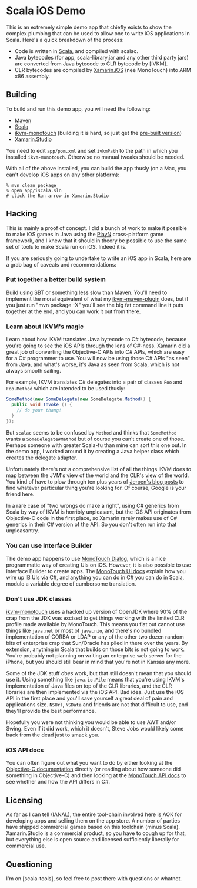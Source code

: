 # Scala iOS Demo

This is an extremely simple demo app that chiefly exists to show the complex plumbing that can be
used to allow one to write iOS applications in Scala. Here's a quick breakdown of the process:

  * Code is written in [Scala], and compiled with scalac.
  * Java bytecodes (for app, scala-library.jar and any other third party jars) are converted from
    Java bytecode to CLR bytecode by [IVKM].
  * CLR bytecodes are compiled by [Xamarin.iOS] (nee MonoTouch) into ARM x86 assembly.

## Building

To build and run this demo app, you will need the following:

  * [Maven]
  * [Scala]
  * [ikvm-monotouch] (building it is hard, so just get the [pre-built version])
  * [Xamarin.Studio]

You need to edit `app/pom.xml` and set `ivkmPath` to the path in which you installed
`ikvm-monotouch`. Otherwise no manual tweaks should be needed.

With all of the above installed, you can build the app thusly (on a Mac, you can't develop iOS apps
on any other platform):

    % mvn clean package
    % open app/iscala.sln
    # click the Run arrow in Xamarin.Studio

## Hacking

This is mainly a proof of concept. I did a bunch of work to make it possible to make iOS games in
Java using the [PlayN] cross-platform game framework, and I knew that it should in theory be
possible to use the same set of tools to make Scala run on iOS. Indeed it is.

If you are seriously going to undertake to write an iOS app in Scala, here are a grab bag of
caveats and recommendations:

### Put together a better build system

Build using SBT or something less slow than Maven. You'll need to implement the moral equivalent of
what my [ikvm-maven-plugin] does, but if you just run "mvn package -X" you'll see the big fat
command line it puts together at the end, and you can work it out from there.

### Learn about IKVM's magic

Learn about how IKVM translates Java bytecode to C# bytecode, because you're going to see the iOS
APIs through the lens of C#-ness. Xamarin did a great job of converting the Objective-C APIs into
C# APIs, which are easy for a C# programmer to use. You will now be using those C# APIs "as seen"
from Java, and what's worse, it's Java as seen from Scala, which is not always smooth sailing.

For example, IKVM translates C# delegates into a pair of classes `Foo` and `Foo.Method` which are
intended to be used thusly:

```java
SomeMethod(new SomeDelegate(new SomeDelegate.Method() {
  public void Invoke () {
    // do your thang!
  }
});
```

But `scalac` seems to be confused by `Method` and thinks that `SomeMethod` wants a
`SomeDelegate#Method` but of course you can't create one of those. Perhaps someone with greater
Scala-fu than mine can sort this one out. In the demo app, I worked around it by creating a Java
helper class which creates the delegate adapter.

Unfortunately there's not a comprehensive list of all the things IKVM does to map between the JVM's
view of the world and the CLR's view of the world. You kind of have to plow through ten plus years
of [Jeroen's blog posts] to find whatever particular thing you're looking for. Of course, Google is
your friend here.

In a rare case of "two wrongs do make a right", using C# generics from Scala by way of IKVM is
horribly unpleasant, but the iOS API originates from Objective-C code in the first place, so
Xamarin rarely makes use of C# generics in their C# version of the API. So you don't often run into
that unpleasantry.

### You can use Interface Builder

The demo app happens to use [MonoTouch.Dialog], which is a nice programmatic way of creating UIs on
iOS. However, it is also possible to use Interface Builder to create apps. The [MonoTouch UI docs]
explain how you wire up IB UIs via C#, and anything you can do in C# you can do in Scala, modulo a
variable degree of cumbersome translation.

### Don't use JDK classes

[ikvm-monotouch] uses a hacked up version of OpenJDK where 90% of the crap from the JDK was excised
to get things working with the limited CLR profile made available by MonoTouch. This means you flat
out cannot use things like `java.net` or most of `java.nio`, and there's no bundled implementation
of CORBA or LDAP or any of the other two dozen random bits of enterprise crap that Sun/Oracle has
piled in there over the years. By extension, anything in Scala that builds on those bits is not
going to work. You're probably not planning on writing an enterprise web server for the iPhone, but
you should still bear in mind that you're not in Kansas any more.

Some of the JDK stuff *does* work, but that still doesn't mean that you should use it. Using
something like `java.io.File` means that you're using IKVM's implementation of Java files on top of
the CLR libraries, and the CLR libraries are then implemented via the iOS API. Bad idea. Just use
the iOS API in the first place and you'll save yourself a great deal of pain and applications size.
`NSUrl`, `NSData` and friends are not that difficult to use, and they'll provide the best
performance.

Hopefully you were not thinking you would be able to use AWT and/or Swing. Even if it did work,
which it doesn't, Steve Jobs would likely come back from the dead just to smack you.

### iOS API docs

You can often figure out what you want to do by either looking at the [Objective-C documentation]
directly (or reading about how someone did something in Objective-C) and then looking at the
[MonoTouch API docs] to see whether and how the API differs in C#.

## Licensing

As far as I can tell (IANAL), the entire tool-chain involved here is AOK for developing apps and
selling them on the app store. A number of parties have shipped commercial games based on this
toolchain (minus Scala). Xamarin.Studio is a commercial product, so you have to cough up for that,
but everything else is open source and licensed sufficiently liberally for commercial use.

## Questioning

I'm on [scala-tools], so feel free to post there with questions or whatnot.

[Scala]: http://scala-lang.org
[IKVM]: http://ikvm.net
[Xamarin.iOS]: http://xamarin.com
[Maven]: http://maven.apache.org/
[ikvm-monotouch]: https://github.com/samskivert/ikvm-monotouch
[Xamarin.Studio]: http://xamarin.com/download
[pre-built version]: https://dl.dropboxusercontent.com/u/404021/ikvm-monotouch.zip
[PlayN]: https://code.google.com/p/playn
[ikvm-maven-plugin]: https://github.com/samskivert/ikvm-maven-plugin
[MonoTouch.Dialog]: http://docs.xamarin.com/guides/ios/user_interface/monotouch.dialog
[MonoTouch UI docs]: http://docs.xamarin.com/guides/ios/user_interface
[Objective-C documentation]: http://developer.apple.com/library/ios/navigation/
[MonoTouch API docs]: http://docs.go-mono.com/
[Jeroen's blog posts]: http://weblog.ikvm.net/
